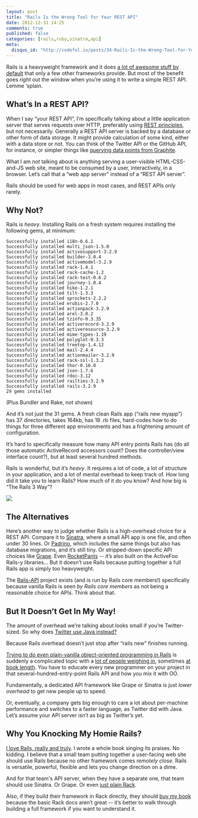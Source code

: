 ```yaml
---
layout: post
title: "Rails Is the Wrong Tool for Your REST API"
date: 2012-12-31 14:25
comments: true
published: false
categories: [rails,ruby,sinatra,api]
meta:
  disqus_id: "http://codefol.io/posts/34-Rails-Is-the-Wrong-Tool-for-Your-REST-API"
---
```

Rails is a heavyweight framework and it does <a href="http://guides.rubyonrails.org/security.html">a lot of awesome stuff by default</a> that only a few other frameworks provide.  But most of the benefit goes <i>right</i> out the window when you’re using it to write a simple REST API.  Lemme ‘splain.

## What’s In a REST API?

When I say “your REST API”, I’m specifically talking about a little application server that serves requests over HTTP, preferably using <a href="http://en.wikipedia.org/wiki/Representational_state_transfer">REST principles</a>, but not necessarily.  Generally a REST API server is backed by a database or other form of data storage.  It might provide calculation of some kind, either with a data store or not.  You can think of the Twitter API or the GitHub API, for instance, or simpler things like <a href="http://graphite.readthedocs.org/en/1.0/url-api.html">querying data points from Graphite</a>.

What I am <i>not</i> talking about is anything serving a user-visible HTML-CSS-and-JS web site, meant to be consumed by a user, interactively, in a browser.  Let’s call that a “web app server” instead of a “REST API server”.

Rails should be used for web apps in most cases, and REST APIs only rarely.

## Why Not?

Rails is <i>heavy</i>.  Installing Rails on a fresh system requires installing the following gems, at minimum:

~~~
Successfully installed i18n-0.6.1
Successfully installed multi_json-1.5.0
Successfully installed activesupport-3.2.9
Successfully installed builder-3.0.4
Successfully installed activemodel-3.2.9
Successfully installed rack-1.4.1
Successfully installed rack-cache-1.2
Successfully installed rack-test-0.6.2
Successfully installed journey-1.0.4
Successfully installed hike-1.2.1
Successfully installed tilt-1.3.3
Successfully installed sprockets-2.2.2
Successfully installed erubis-2.7.0
Successfully installed actionpack-3.2.9
Successfully installed arel-3.0.2
Successfully installed tzinfo-0.3.35
Successfully installed activerecord-3.2.9
Successfully installed activeresource-3.2.9
Successfully installed mime-types-1.19
Successfully installed polyglot-0.3.3
Successfully installed treetop-1.4.12
Successfully installed mail-2.4.4
Successfully installed actionmailer-3.2.9
Successfully installed rack-ssl-1.3.2
Successfully installed thor-0.16.0
Successfully installed json-1.7.6
Successfully installed rdoc-3.12
Successfully installed railties-3.2.9
Successfully installed rails-3.2.9
29 gems installed
~~~

(Plus Bundler and Rake, not shown)

And it’s not just the 31 gems.  A fresh clean Rails app (“rails new myapp”) has 37 directories, takes 164kb, has 18 .rb files, hard-codes how to do things for three different app environments and has a frightening amount of configuration.

It’s hard to specifically measure how many API entry points Rails has (do all those automatic ActiveRecord accessors count?  Does the controller/view interface count?), but at least several hundred methods.

Rails is wonderful, but it’s <i>heavy</i>.  It requires a lot of code, a lot of structure in your application, and a lot of mental overhead to keep track of.  How long did it take you to learn Rails?  How much of it do you know?  And <i>how</i> big is “The Rails 3 Way”?

<img src="http://blog.obiefernandez.com/.a/6a00e54fdca91188330147e1cb9591970b-pi"> </img>

## The Alternatives

Here’s another way to judge whether Rails is a high-overhead choice for a REST API.  Compare it to <a href="http://sinatrarb.com">Sinatra</a>, where a small API app is one file, and often under 30 lines.  Or <a href="http://www.padrinorb.com/">Padrino</a>, which includes the same things but also has database migrations, and it’s still tiny.  Or stripped-down specific API choices like <a href="https://github.com/intridea/grape">Grape</a>.  Even <a href="https://github.com/filtersquad/rocket_pants">RocketPants</a> -- it’s also built on the ActiveFoo Rails-y libraries...  But it doesn’t use Rails because putting together a full Rails app is simply too heavyweight.

The <a href="https://github.com/rails-api/rails-api">Rails-API</a> project exists (and is run by Rails core members!) specifically because vanilla Rails is seen <i>by Rails core members</i> as not being a reasonable choice for APIs.  Think about that.

## But It Doesn’t Get In My Way!

The amount of overhead we’re talking about looks small if you’re Twitter-sized.  So why does <a href="http://engineering.twitter.com/2011/04/twitter-search-is-now-3x-faster_1656.html">Twitter use Java instead?</a>

Because Rails overhead doesn’t just stop after “rails new” finishes running.

<a href="http://rubyrogues.com/object-oriented-programming-in-rails-with-jim-weirich/">Trying to do even plain-vanilla object-oriented programming in Rails</a> is suddenly a complicated topic with a <a href="http://evan.tiggerpalace.com/articles/2012/11/21/use-rails-until-it-hurts/">lot of people weighing in</a>, sometimes <a href="http://objectsonrails.com/">at book length</a>.  You have to educate every new programmer on your project in that several-hundred-entry-point Rails API and how you mix it with OO.

Fundamentally, a dedicated API framework like Grape or Sinatra is just <i>lower overhead</i> to get new people up to speed.

Or, eventually, a company gets big enough to care a lot about per-machine performance and switches to a faster language, as Twitter did with Java.  Let’s assume your API server isn’t as big as Twitter’s yet.

## Why You Knocking My Homie Rails?

<a href="http://rebuilding-rails.com">I love Rails, really and truly</a>.  I wrote a whole book singing its praises.  No kidding.  I believe that a small team putting together a user-facing web site should use Rails because no other framework comes <i>remotely close</i>.  Rails is versatile, powerful, flexible and lets you change direction on a dime.

And for that team's API server, when they have a separate one, that team should use Sinatra.  Or Grape.  Or even <a href="http://rack.github.com">just plain Rack</a>.

Also, if they build their framework in Rack directly, they should <a href="http://rebuilding-rails.com">buy my book</a> because the basic Rack docs aren’t great -- it’s better to walk through building a full framework if you want to understand it.

